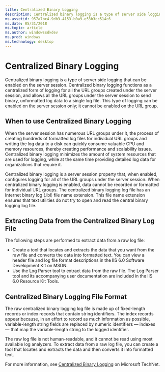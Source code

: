 ```yaml
---
title: Centralized Binary Logging
description: Centralized binary logging is a type of server side logging that can be enabled on the server session.
ms.assetid: 957a7bc4-9db3-4153-b0a9-e53b3cc514c6
ms.date: 05/31/2018
ms.topic: article
ms.author: windowssdkdev
ms.prod: windows
ms.technology: desktop
---
```


# Centralized Binary Logging

Centralized binary logging is a type of server side logging that can be enabled on the server session. Centralized binary logging functions as a centralized form of logging for all the URL groups created under the server session, and allows all the URL groups under the server session to send binary, unformatted log data to a single log file. This type of logging can be enabled on the server session only; it cannot be enabled on the URL group.

## When to use Centralized Binary Logging

When the server session has numerous URL groups under it, the process of creating hundreds of formatted log files for individual URL groups and writing the log data to a disk can quickly consume valuable CPU and memory resources, thereby creating performance and scalability issues. Centralized binary logging minimizes the amount of system resources that are used for logging, while at the same time providing detailed log data for organizations that require it.

Centralized binary logging is a server session property that, when enabled, configures logging for all of the URL groups under the server session. When centralized binary logging is enabled, data cannot be recorded or formatted for individual URL groups. The centralized binary logging log file has an Internet binary log (.ibl) file name extension. This file name extension ensures that text utilities do not try to open and read the central binary logging log file.

## Extracting Data from the Centralized Binary Log File

The following steps are performed to extract data from a raw log file:

-   Create a tool that locates and extracts the data that you want from the raw file and converts the data into formatted text. You can view a header file and log file format descriptions in the IIS 6.0 Software Development Kit on MSDN.
-   Use the Log Parser tool to extract data from the raw file. The Log Parser tool and its accompanying user documentation are included in the IIS 6.0 Resource Kit Tools.

## Centralized Binary Logging File Format

The raw centralized binary logging log file is made up of fixed-length records or index records that contain string identifiers. The index records appear because, in an effort to record as much information as possible, variable-length string fields are replaced by numeric identifiers — indexes — that map the variable-length string to the logged identifier.

The raw log file is not human-readable, and it cannot be read using most available log analyzers. To extract data from a raw log file, you can create a tool that locates and extracts the data and then converts it into formatted text.

For more information, see [Centralized Binary Logging](Http://go.microsoft.com/fwlink/p/?linkid=84006) on Microsoft TechNet.

 

 





